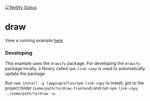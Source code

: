 [![Netlify Status](https://api.netlify.com/api/v1/badges/330bbe5a-073e-473c-ae37-5f95684bd9a1/deploy-status)](https://app.netlify.com/sites/priceless-hodgkin-3234a5/deploys)

# draw

View a running example [here](https://priceless-hodgkin-3234a5.netlify.com/)

### Developing

This example uses the `drawify` package. For developing the `drawify` package locally, a library called `npm-link-copy` is used to automatically update the package.

Run `npm install -g laggingreflex/npm-link-copy` to install, got to the project folder (`some/path/to/draw-frontend`) and run `npm-link-copy ../some/path/to/draw -w`.
